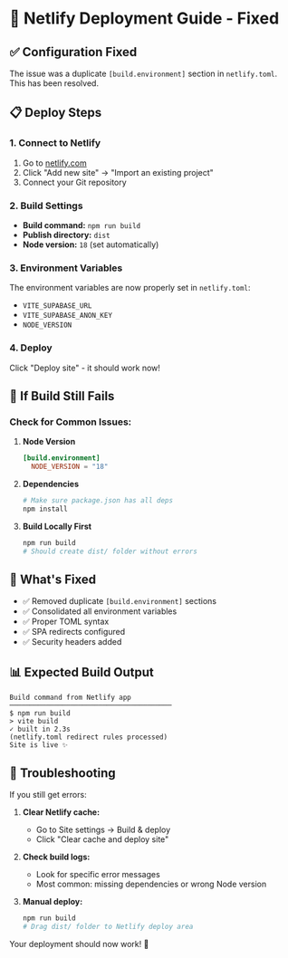 # 🚀 Netlify Deployment Guide - Fixed

## ✅ Configuration Fixed

The issue was a duplicate `[build.environment]` section in `netlify.toml`. This has been resolved.

## 📋 Deploy Steps

### 1. **Connect to Netlify**
1. Go to [netlify.com](https://netlify.com)
2. Click "Add new site" → "Import an existing project"
3. Connect your Git repository

### 2. **Build Settings**
- **Build command:** `npm run build`
- **Publish directory:** `dist`
- **Node version:** `18` (set automatically)

### 3. **Environment Variables**
The environment variables are now properly set in `netlify.toml`:
- `VITE_SUPABASE_URL`
- `VITE_SUPABASE_ANON_KEY`
- `NODE_VERSION`

### 4. **Deploy**
Click "Deploy site" - it should work now!

## 🔧 If Build Still Fails

### Check for Common Issues:

1. **Node Version**
   ```toml
   [build.environment]
     NODE_VERSION = "18"
   ```

2. **Dependencies**
   ```bash
   # Make sure package.json has all deps
   npm install
   ```

3. **Build Locally First**
   ```bash
   npm run build
   # Should create dist/ folder without errors
   ```

## 🎯 What's Fixed

- ✅ Removed duplicate `[build.environment]` sections
- ✅ Consolidated all environment variables
- ✅ Proper TOML syntax
- ✅ SPA redirects configured
- ✅ Security headers added

## 📊 Expected Build Output

```
Build command from Netlify app
────────────────────────────────────────
$ npm run build
> vite build
✓ built in 2.3s
(netlify.toml redirect rules processed)
Site is live ✨
```

## 🚨 Troubleshooting

If you still get errors:

1. **Clear Netlify cache:**
   - Go to Site settings → Build & deploy
   - Click "Clear cache and deploy site"

2. **Check build logs:**
   - Look for specific error messages
   - Most common: missing dependencies or wrong Node version

3. **Manual deploy:**
   ```bash
   npm run build
   # Drag dist/ folder to Netlify deploy area
   ```

Your deployment should now work! 🎉